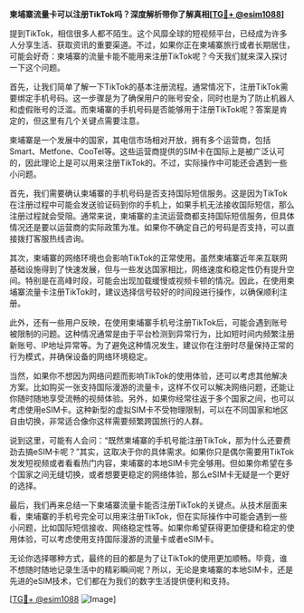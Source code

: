**柬埔寨流量卡可以注册TikTok吗？深度解析带你了解真相[[TG💪+ @esim1088](https://t.me/s/esim1088)]**

提到TikTok，相信很多人都不陌生。这个风靡全球的短视频平台，已经成为许多人分享生活、获取资讯的重要渠道。不过，如果你正在柬埔寨旅行或者长期居住，可能会好奇：柬埔寨的流量卡能不能用来注册TikTok呢？今天我们就来深入探讨一下这个问题。

首先，让我们简单了解一下TikTok的基本注册流程。通常情况下，注册TikTok需要绑定手机号码。这一步骤是为了确保用户的账号安全，同时也是为了防止机器人和虚假账号的泛滥。而柬埔寨的手机号码是否能够用于注册TikTok呢？答案是肯定的，但这里有几个关键点需要注意。

柬埔寨是一个发展中的国家，其电信市场相对开放，拥有多个运营商，包括Smart、Metfone、CooTel等。这些运营商提供的SIM卡在国际上是被广泛认可的，因此理论上是可以用来注册TikTok的。不过，实际操作中可能还会遇到一些小问题。

首先，我们需要确认柬埔寨的手机号码是否支持国际短信服务。这是因为TikTok在注册过程中可能会发送验证码到你的手机上，如果手机无法接收国际短信，那么注册过程就会受阻。通常来说，柬埔寨的主流运营商都支持国际短信服务，但具体情况还是要以运营商的实际政策为准。如果你不确定自己的号码是否支持，可以直接拨打客服热线咨询。

其次，柬埔寨的网络环境也会影响TikTok的正常使用。虽然柬埔寨近年来互联网基础设施得到了快速发展，但与一些发达国家相比，网络速度和稳定性仍有提升空间。特别是在高峰时段，可能会出现加载缓慢或视频卡顿的情况。因此，在使用柬埔寨流量卡注册TikTok时，建议选择信号较好的时间段进行操作，以确保顺利注册。

此外，还有一些用户反映，在使用柬埔寨手机号注册TikTok后，可能会遇到账号被限制的问题。这种情况通常是由于平台检测到异常行为，比如短时间内频繁注册新账号、IP地址异常等。为了避免这种情况发生，建议你在注册时尽量保持正常的行为模式，并确保设备的网络环境稳定。

当然，如果你不想因为网络问题而影响TikTok的使用体验，还可以考虑其他解决方案。比如购买一张支持国际漫游的流量卡，这样不仅可以解决网络问题，还能让你随时随地享受流畅的视频体验。另外，如果你经常往返于多个国家之间，也可以考虑使用eSIM卡。这种新型的虚拟SIM卡不受物理限制，可以在不同国家和地区自由切换，非常适合像你这样需要频繁跨国旅行的人群。

说到这里，可能有人会问：“既然柬埔寨的手机号能注册TikTok，那为什么还要费劲去搞eSIM卡呢？”其实，这取决于你的具体需求。如果你只是偶尔需要用TikTok发发短视频或者看看热门内容，柬埔寨的本地SIM卡完全够用。但如果你希望在多个国家之间无缝切换，或者想要更稳定的网络体验，那么eSIM卡无疑是一个更好的选择。

最后，我们再来总结一下柬埔寨流量卡能否注册TikTok的关键点。从技术层面来看，柬埔寨的手机号完全可以用来注册TikTok，但在实际操作中可能会遇到一些小问题，比如国际短信接收、网络稳定性等。如果你希望获得更加便捷和稳定的使用体验，可以考虑使用支持国际漫游的流量卡或者eSIM卡。

无论你选择哪种方式，最终的目的都是为了让TikTok的使用更加顺畅。毕竟，谁不想随时随地记录生活中的精彩瞬间呢？所以，无论是柬埔寨的本地SIM卡，还是先进的eSIM技术，它们都在为我们的数字生活提供便利和支持。

[[TG💪+ @esim1088](https://t.me/s/esim1088) ![Image](https://i.postimg.cc/4NQfJmqS/Snipaste-2025-05-13-00-14-12.png)]